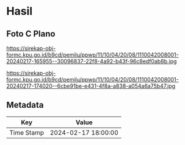 # Hasil

## Foto C Plano

https://sirekap-obj-formc.kpu.go.id/b9cd/pemilu/ppwp/11/10/04/20/08/1110042008001-20240217-165955--30096837-22f8-4a92-b43f-96c8edf0ab8b.jpg

https://sirekap-obj-formc.kpu.go.id/b9cd/pemilu/ppwp/11/10/04/20/08/1110042008001-20240217-174020--6cbe91be-e431-4f8a-a838-a054a6a75b47.jpg


## Metadata

| Key        | Value               |
| ---------- | ------------------- |
| Time Stamp | 2024-02-17 18:00:00 |



